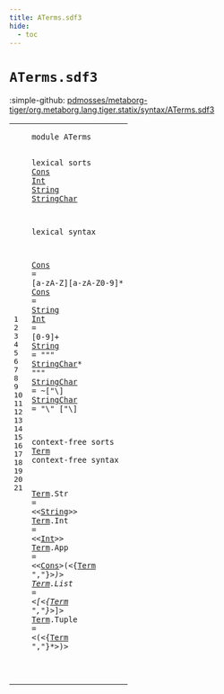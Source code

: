 ```yaml
---
title: ATerms.sdf3
hide:
  - toc
---
```


# `ATerms.sdf3`

:simple-github: [pdmosses/metaborg-tiger/org.metaborg.lang.tiger.statix/syntax/ATerms.sdf3]

[pdmosses/metaborg-tiger/org.metaborg.lang.tiger.statix/syntax/ATerms.sdf3]: https://github.com/pdmosses/metaborg-tiger/blob/master/org.metaborg.lang.tiger.statix/syntax/ATerms.sdf3 "The source file on GitHub"

<div class="sdf3"><table class="highlighttable"><tbody><tr><td class="linenos"><div class="linenodiv"><pre><span></span>1
2
3
4
5
6
7
8
9
10
11
12
13
14
15
16
17
18
19
20
21
</pre></div></td>
<td class="code"><pre><code><span class="keyword">module</span> <span id="ATerms_7_13" title="Not referenced locally, nor via imports">ATerms</span>

<span class="keyword">lexical sorts</span> <a href="#Cons_361_365" id="Cons_29_33" title="Referenced at line 19">Cons</a> <a href="#Int_337_340" id="Int_34_37" title="Referenced at line 18">Int</a> <a href="#String_310_316" id="String_38_44" title="Referenced at line 17">String</a> <a href="#StringChar_177_187" id="StringChar_45_55" title="Referenced at line 10">StringChar</a>

<span class="keyword">lexical syntax</span>

   <a href="#Cons_361_365" id="Cons_76_80" title="Referenced at line 19">Cons</a>       = [<span class="cons_Regular">a</span>-<span class="cons_Regular">z</span><span class="cons_Regular">A</span>-<span class="cons_Regular">Z</span>][<span class="cons_Regular">a</span>-<span class="cons_Regular">z</span><span class="cons_Regular">A</span>-<span class="cons_Regular">Z</span><span class="cons_Regular">0</span>-<span class="cons_Regular">9</span>]*
   <a href="#Cons_361_365" id="Cons_113_117" title="Referenced at line 19">Cons</a>       = <a href="#String_38_44" id="String_126_132" title="Defined at line 3, 10">String</a>
   <a href="#Int_337_340" id="Int_136_139" title="Referenced at line 18">Int</a>        = [<span class="cons_Regular">0</span>-<span class="cons_Regular">9</span>]+
   <a href="#String_310_316" id="String_159_165" title="Referenced at line 17">String</a>     = <span class="cons_Lit">"\""</span> <a href="#StringChar_45_55" id="StringChar_177_187" title="Defined at line 3, 11, 12">StringChar</a>* <span class="cons_Lit">"\""</span>
   <a href="#StringChar_177_187" id="StringChar_197_207" title="Referenced at line 10">StringChar</a> = ~[\"\\]
   <a href="#StringChar_177_187" id="StringChar_221_231" title="Referenced at line 10">StringChar</a> = <span class="cons_Lit">"\\"</span> [\"\\]

<span class="keyword">context-free sorts</span> <a href="#Term_437_441" id="Term_266_270" title="Referenced at line 21">Term</a>
<span class="keyword">context-free syntax</span>

   <a href="#Term_437_441" id="Term_295_299" title="Referenced at line 21">Term</a>.<span class="cons_Constructor"><span id="Str_300_303" title="Not referenced locally, nor via imports">Str</span></span>   = &lt;&lt;<a href="#String_38_44" id="String_310_316" title="Defined at line 3, 10">String</a>&gt;&gt;
   <a href="#Term_437_441" id="Term_322_326" title="Referenced at line 21">Term</a>.<span class="cons_Constructor"><span id="Int_327_330" title="Not referenced locally, nor via imports">Int</span></span>   = &lt;&lt;<a href="#Int_34_37" id="Int_337_340" title="Defined at line 3, 9">Int</a>&gt;&gt;
   <a href="#Term_437_441" id="Term_346_350" title="Referenced at line 21">Term</a>.<span class="cons_Constructor"><span id="App_351_354" title="Not referenced locally, nor via imports">App</span></span>   = &lt;&lt;<a href="#Cons_29_33" id="Cons_361_365" title="Defined at line 3, 7, 8">Cons</a>&gt;<span class="cons_String">(</span>&lt;{<a href="#Term_266_270" id="Term_369_373" title="Defined at line 14, 17, 18, 19, 20, 21">Term</a> <span class="cons_Lit">","</span>}*&gt;<span class="cons_String">)</span>&gt;
   <a href="#Term_437_441" id="Term_386_390" title="Referenced at line 21">Term</a>.<span class="cons_Constructor"><span id="List_391_395" title="Not referenced locally, nor via imports">List</span></span>  = &lt;<span class="cons_String">[</span>&lt;{<a href="#Term_266_270" id="Term_403_407" title="Defined at line 14, 17, 18, 19, 20, 21">Term</a> <span class="cons_Lit">","</span>}*&gt;<span class="cons_String">]</span>&gt;
   <a href="#Term_437_441" id="Term_420_424" title="Referenced at line 21">Term</a>.<span class="cons_Constructor"><span id="Tuple_425_430" title="Not referenced locally, nor via imports">Tuple</span></span> = &lt;<span class="cons_String">(</span>&lt;{<a href="#Term_266_270" id="Term_437_441" title="Defined at line 14, 17, 18, 19, 20, 21">Term</a> <span class="cons_Lit">","</span>}*&gt;<span class="cons_String">)</span>&gt;

</code></pre></td></tr></tbody></table></div>
